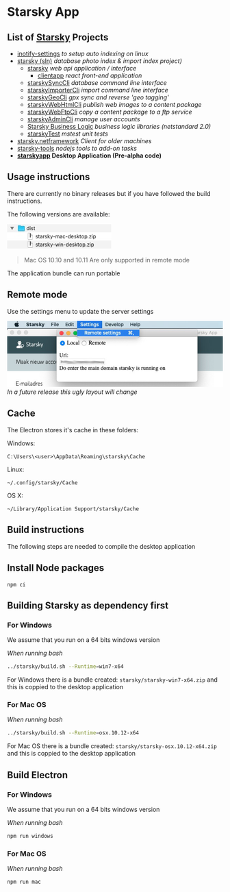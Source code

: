 # Starsky App
## List of [Starsky](../readme.md) Projects
 * [inotify-settings](../inotify-settings/readme.md) _to setup auto indexing on linux_
 * [starsky (sln)](../starsky/readme.md) _database photo index & import index project)_
    * [starsky](../starsky/starsky/readme.md) _web api application / interface_
      *  [clientapp](../starsky/starsky/clientapp/readme.md) _react front-end application_
    * [starskySyncCli](../starsky/starskysynccli/readme.md)  _database command line interface_
    * [starskyImporterCli](../starsky/starskyimportercli/readme.md)  _import command line interface_
    * [starskyGeoCli](../starsky/starskygeocli/readme.md)  _gpx sync and reverse 'geo tagging'_
    * [starskyWebHtmlCli](../starsky/starskywebhtmlcli/readme.md)  _publish web images to a content package_
    * [starskyWebFtpCli](../starsky/starskywebftpcli/readme.md)  _copy a content package to a ftp service_
    * [starskyAdminCli](../starsky/starskyadmincli/readme.md)  _manage user accounts_
    * [Starsky Business Logic](../starsky/starskybusinesslogic/readme.md) _business logic libraries (netstandard 2.0)_
    * [starskyTest](../starsky/starskytest/readme.md)  _mstest unit tests_
 * [starsky.netframework](../starsky.netframework/readme.md) _Client for older machines_
 * [starsky-tools](../starsky-tools/readme.md) _nodejs tools to add-on tasks_
 * __[starskyapp](../starskyapp/readme.md) Desktop Application (Pre-alpha code)__

## Usage instructions

There are currently no binary releases but if you have followed the build instructions.

The following versions are available:

![Starsky App versions](docs-assets/starskyapp-versions.jpg)

> Mac OS 10.10 and 10.11 Are only supported in remote mode

The application bundle can run portable

## Remote mode

Use the settings menu to update the server settings

![Starsky App versions](docs-assets/starskyapp-remote-options-v025.jpg)
_In a future release this ugly layout will change_

## Cache

The Electron stores it's cache in these folders:

Windows:
```
C:\Users\<user>\AppData\Roaming\starsky\Cache
```

Linux:
```
~/.config/starsky/Cache
```

OS X:
```
~/Library/Application Support/starsky/Cache
```

## Build instructions

The following steps are needed to compile the desktop application

## Install Node packages
```
npm ci
```

## Building Starsky as dependency first

### For Windows

We assume that you run on a 64 bits windows version

_When running bash_
```bash
../starsky/build.sh --Runtime=win7-x64
```

For Windows there is a bundle created: `starsky/starsky-win7-x64.zip` and this is coppied to the desktop application

### For Mac OS

_When running bash_
```bash
../starsky/build.sh --Runtime=osx.10.12-x64
```

For Mac OS there is a bundle created: `starsky/starsky-osx.10.12-x64.zip` and this is coppied to the desktop application

## Build Electron

### For Windows

We assume that you run on a 64 bits windows version

_When running bash_
```bash
npm run windows
```

### For Mac OS

_When running bash_
```bash
npm run mac
```
